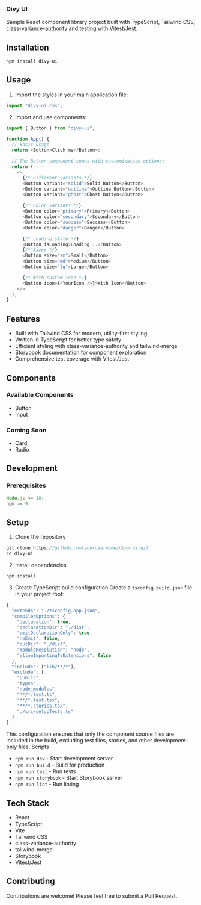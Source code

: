 ### Divy UI

Sample React component library project built with TypeScript, Tailwind CSS, class-variance-authority and testing with Vitest/Jest.

## Installation

```js
npm install divy-ui

```

## Usage

1. Import the styles in your main application file:

```js
import "divy-ui.css";
```

2. Import and use components:

```js
import { Button } from "divy-ui";

function App() {
  // Basic usage
  return <Button>Click me</Button>;

  // The Button component comes with customization options:
  return (
    <>
      {/* Different variants */}
      <Button variant="solid">Solid Button</Button>
      <Button variant="outline">Outline Button</Button>
      <Button variant="ghost">Ghost Button</Button>

      {/* Color variants */}
      <Button color="primary">Primary</Button>
      <Button color="secondary">Secondary</Button>
      <Button color="success">Success</Button>
      <Button color="danger">Danger</Button>

      {/* Loading state */}
      <Button isLoading>Loading...</Button>
      {/* Sizes */}
      <Button size="sm">Small</Button>
      <Button size="md">Medium</Button>
      <Button size="lg">Large</Button>

      {/* With custom icon */}
      <Button icon={<YourIcon />}>With Icon</Button>
    </>
  );
}
```

## Features

- Built with Tailwind CSS for modern, utility-first styling
- Written in TypeScript for better type safety
- Efficient styling with class-variance-authority and tailwind-merge
- Storybook documentation for component exploration
- Comprehensive test coverage with Vitest/Jest

## Components

### Available Components

- Button
- Input

### Coming Soon

- Card
- Radio

## Development

### Prerequisites

```js
Node.js >= 18;
npm >= 9;
```

## Setup

1. Clone the repository

```js
git clone https://github.com/yourusername/divy-ui.git
cd divy-ui

```

2. Install dependencies

```js
npm install

```

3. Create TypeScript build configuration
   Create a `tsconfig.build.json` file in your project root:

```js
{
  "extends": "./tsconfig.app.json",
  "compilerOptions": {
    "declaration": true,
    "declarationDir": "./dist",
    "emitDeclarationOnly": true,
    "noEmit": false,
    "outDir": "./dist",
    "moduleResolution": "node",
    "allowImportingTsExtensions": false
  },
  "include": ["lib/**/*"],
  "exclude": [
    "public",
    "types",
    "node_modules",
    "**/*.test.ts",
    "**/*.test.tsx",
    "**/*.stories.tsx",
    "./src/setupTests.ts"
  ]
}

```

This configuration ensures that only the component source files are included in the build, excluding test files, stories, and other development-only files.
Scripts

- `npm run dev` - Start development server
- `npm run build` - Build for production
- `npm run test` - Run tests
- `npm run storybook` - Start Storybook server
- `npm run lint` - Run linting

## Tech Stack

- React
- TypeScript
- Vite
- Tailwind CSS
- class-variance-authority
- tailwind-merge
- Storybook
- Vitest/Jest

## Contributing

Contributions are welcome! Please feel free to submit a Pull Request.
